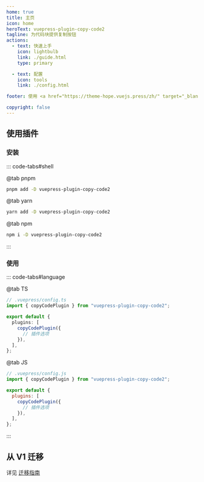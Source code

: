 ```yaml
---
home: true
title: 主页
icon: home
heroText: vuepress-plugin-copy-code2
tagline: 为代码块提供复制按钮
actions:
  - text: 快速上手
    icon: lightbulb
    link: ./guide.html
    type: primary

  - text: 配置
    icon: tools
    link: ./config.html

footer: 使用 <a href="https://theme-hope.vuejs.press/zh/" target="_blank">VuePress Theme Hope</a> 主题 | MIT 协议, 版权所有 © 2019-present Mr.Hope

copyright: false
---
```


## 使用插件

### 安装

::: code-tabs#shell

@tab pnpm

```bash
pnpm add -D vuepress-plugin-copy-code2
```

@tab yarn

```bash
yarn add -D vuepress-plugin-copy-code2
```

@tab npm

```bash
npm i -D vuepress-plugin-copy-code2
```

:::

### 使用

::: code-tabs#language

@tab TS

```ts
// .vuepress/config.ts
import { copyCodePlugin } from "vuepress-plugin-copy-code2";

export default {
  plugins: [
    copyCodePlugin({
      // 插件选项
    }),
  ],
};
```

@tab JS

```js
// .vuepress/config.js
import { copyCodePlugin } from "vuepress-plugin-copy-code2";

export default {
  plugins: [
    copyCodePlugin({
      // 插件选项
    }),
  ],
};
```

:::

## 从 V1 迁移

详见 [迁移指南](./migration.md)
